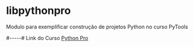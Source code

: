 # libpythonpro
Modulo para exemplificar construção de projetos Python no curso PyTools

#-----#
Link do Curso [Python Pro](https://plataforma.dev.pro.br/)